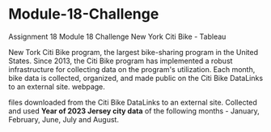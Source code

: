 # Module-18-Challenge
Assignment 18 Module 18 Challenge New York Citi Bike - Tableau

New Tork Citi Bike program, the largest bike-sharing program in the United States. 
Since 2013, the Citi Bike program has implemented a robust infrastructure for collecting data on the program's utilization. Each month, bike data is collected, organized, and made public on the Citi Bike DataLinks to an external site. webpage.

files downloaded from the Citi Bike DataLinks to an external site. 
Collected and used **Year of 2023 Jersey city data** of the following months - January, February, June, July and August.
